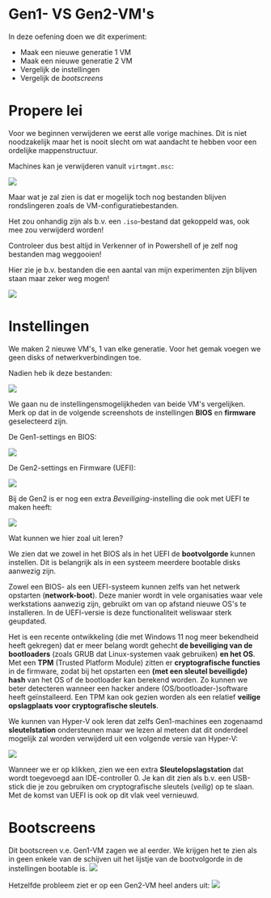 # Gen1- VS Gen2-VM's
In deze oefening doen we dit experiment:

- Maak een nieuwe generatie 1 VM
- Maak een nieuwe generatie 2 VM
- Vergelijk de instellingen
- Vergelijk de *bootscreens*

# Propere lei
Voor we beginnen verwijderen we eerst alle vorige machines. Dit is niet noodzakelijk maar het is nooit slecht om wat aandacht te hebben voor een ordelijke mappenstructuur.

Machines kan je verwijderen vanuit `virtmgmt.msc`:

![](RemoveVM-1.png)

Maar wat je zal zien is dat er mogelijk toch nog bestanden blijven rondslingeren zoals de VM-configuratiebestanden.

Het zou onhandig zijn als b.v. een `.iso`-bestand dat gekoppeld was, ook mee zou verwijderd worden!

Controleer dus best altijd in Verkenner of in Powershell of je zelf nog bestanden mag weggooien!

Hier zie je b.v. bestanden die een aantal van mijn experimenten zijn blijven staan maar zeker weg mogen!

![](UselessFilesToBeRemoved.png)

# Instellingen
We maken 2 nieuwe VM's, 1 van elke generatie. Voor het gemak voegen we geen disks of netwerkverbindingen toe.

Nadien heb ik deze bestanden:

![](Files.png)

We gaan nu de instellingensmogelijkheden van beide VM's vergelijken.
Merk op dat in de volgende screenshots de instellingen **BIOS** en **firmware** geselecteerd zijn.

De Gen1-settings en BIOS:

![](Gen1-BIOSSettings.png)

De Gen2-settings en Firmware (UEFI):

![](Gen2-FirmwareSettings.png)

Bij de Gen2 is er nog een extra *Beveiliging*-instelling die ook met UEFI te maken heeft:

![](Gen2-SecuritySettings.png)

Wat kunnen we hier zoal uit leren?

We zien dat we zowel in het BIOS als in het UEFI de **bootvolgorde** kunnen instellen. Dit is belangrijk als in een systeem meerdere bootable disks aanwezig zijn.

Zowel een BIOS- als een UEFI-systeem kunnen zelfs van het netwerk opstarten (**network-boot**). Deze manier wordt in vele organisaties waar vele werkstations aanwezig zijn, gebruikt om van op afstand nieuwe OS's te installeren. In de UEFI-versie is deze functionaliteit weliswaar sterk geupdated.

Het is een recente ontwikkeling (die met Windows 11 nog meer bekendheid heeft gekregen) dat er meer belang wordt gehecht **de beveiliging van de bootloaders** (zoals GRUB dat Linux-systemen vaak gebruiken) **en het OS**. Met een **TPM** (Trusted Platform Module) zitten er **cryptografische functies** in de firmware, zodat bij het opstarten een **(met een sleutel beveiligde) hash** van het OS of de bootloader kan berekend worden. Zo kunnen we beter detecteren wanneer een hacker andere (OS/bootloader-)software heeft geïnstalleerd. Een TPM kan ook gezien worden als een relatief **veilige opslagplaats voor cryptografische sleutels**.

We kunnen van Hyper-V ook leren dat zelfs Gen1-machines een zogenaamd **sleutelstation** ondersteunen maar we lezen al meteen dat dit onderdeel mogelijk zal worden verwijderd uit een volgende versie van Hyper-V:

![](Sleutelstation.png)

Wanneer we er op klikken, zien we een extra **Sleutelopslagstation** dat wordt toegevoegd aan IDE-controller 0. Je kan dit zien als b.v. een USB-stick die je zou gebruiken om cryptografische sleutels (*veilig*) op te slaan. Met de komst van UEFI is ook op dit vlak veel vernieuwd.

# Bootscreens
Dit bootscreen v.e. Gen1-VM zagen we al eerder.
We krijgen het te zien als in geen enkele van de schijven uit het lijstje van de bootvolgorde in de instellingen bootable is.
![](Gen1-Bootscreen.png)

Hetzelfde probleem ziet er op een Gen2-VM heel anders uit:
![](Gen2-Bootscreen.png)








